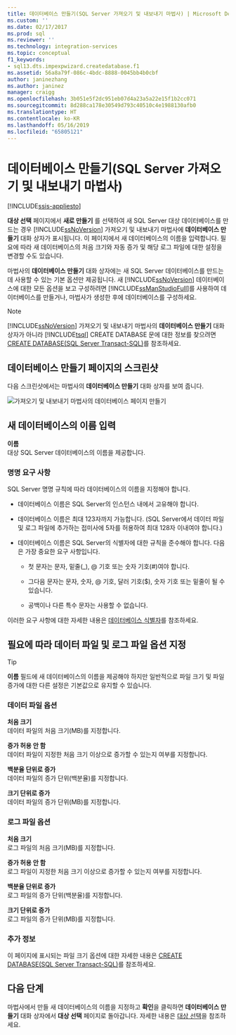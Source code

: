 ```yaml
---
title: 데이터베이스 만들기(SQL Server 가져오기 및 내보내기 마법사) | Microsoft Docs
ms.custom: ''
ms.date: 02/17/2017
ms.prod: sql
ms.reviewer: ''
ms.technology: integration-services
ms.topic: conceptual
f1_keywords:
- sql13.dts.impexpwizard.createdatabase.f1
ms.assetid: 56a8a79f-086c-4bdc-8888-0045bb4b0cbf
author: janinezhang
ms.author: janinez
manager: craigg
ms.openlocfilehash: 3b051e5f2dc951eb07d4a23a5a22e15f1b2cc071
ms.sourcegitcommit: 8d288ca178e30549d793c40510c4e1988130afb0
ms.translationtype: HT
ms.contentlocale: ko-KR
ms.lasthandoff: 05/16/2019
ms.locfileid: "65805121"
---
```

# <a name="create-database-sql-server-import-and-export-wizard"></a>데이터베이스 만들기(SQL Server 가져오기 및 내보내기 마법사)

[!INCLUDE[ssis-appliesto](../../includes/ssis-appliesto-ssvrpluslinux-asdb-asdw-xxx.md)]


**대상 선택** 페이지에서 **새로 만들기** 를 선택하여 새 SQL Server 대상 데이터베이스를 만드는 경우 [!INCLUDE[ssNoVersion](../../includes/ssnoversion-md.md)] 가져오기 및 내보내기 마법사에 **데이터베이스 만들기** 대화 상자가 표시됩니다. 이 페이지에서 새 데이터베이스의 이름을 입력합니다. 필요에 따라 새 데이터베이스의 처음 크기와 자동 증가 및 해당 로그 파일에 대한 설정을 변경할 수도 있습니다. 

마법사의 **데이터베이스 만들기** 대화 상자에는 새 SQL Server 데이터베이스를 만드는 데 사용할 수 있는 기본 옵션만 제공됩니다. 새 [!INCLUDE[ssNoVersion](../../includes/ssnoversion-md.md)] 데이터베이스에 대한 모든 옵션을 보고 구성하려면 [!INCLUDE[ssManStudioFull](../../includes/ssmanstudiofull-md.md)]를 사용하여 데이터베이스를 만들거나, 마법사가 생성한 후에 데이터베이스를 구성하세요. 

> [!NOTE]
> [!INCLUDE[ssNoVersion](../../includes/ssnoversion-md.md)] 가져오기 및 내보내기 마법사의 **데이터베이스 만들기** 대화 상자가 아니라 [!INCLUDE[tsql](../../includes/tsql-md.md)] CREATE DATABASE 문에 대한 정보를 찾으려면 [CREATE DATABASE&#40;SQL Server Transact-SQL&#41;](../../t-sql/statements/create-database-sql-server-transact-sql.md)를 참조하세요.  

## <a name="screen-shot-of-the-create-database-page"></a>데이터베이스 만들기 페이지의 스크린샷  
다음 스크린샷에서는 마법사의 **데이터베이스 만들기** 대화 상자를 보여 줍니다.  

![가져오기 및 내보내기 마법사의 데이터베이스 페이지 만들기](../../integration-services/import-export-data/media/create-database.png "가져오기 및 내보내기 마법사의 데이터베이스 페이지 만들기")  

## <a name="provide-a-name-for-the-new-database"></a>새 데이터베이스의 이름 입력  
**이름**  
 대상 SQL Server 데이터베이스의 이름을 제공합니다.
 
### <a name="naming-requirements"></a>명명 요구 사항
SQL Server 명명 규칙에 따라 데이터베이스의 이름을 지정해야 합니다.  
  
-   데이터베이스 이름은 SQL Server의 인스턴스 내에서 고유해야 합니다.  
  
-   데이터베이스 이름은 최대 123자까지 가능합니다. (SQL Server에서 데이터 파일 및 로그 파일에 추가하는 접미사에 5자를 허용하여 최대 128자 이내여야 합니다.)  
  
-   데이터베이스 이름은 SQL Server의 식별자에 대한 규칙을 준수해야 합니다. 다음은 가장 중요한 요구 사항입니다.  
  
    -   첫 문자는 문자, 밑줄(_), @ 기호 또는 숫자 기호(#)여야 합니다.  
  
    -   그다음 문자는 문자, 숫자, @ 기호, 달러 기호($), 숫자 기호 또는 밑줄이 될 수 있습니다.  
  
    -   공백이나 다른 특수 문자는 사용할 수 없습니다.  
  
이러한 요구 사항에 대한 자세한 내용은 [데이터베이스 식별자](../../relational-databases/databases/database-identifiers.md)를 참조하세요.  

## <a name="optionally-specify-data-file-and-log-file-options"></a>필요에 따라 데이터 파일 및 로그 파일 옵션 지정

> [!TIP]
> **이름** 필드에 새 데이터베이스의 이름을 제공해야 하지만 일반적으로 파일 크기 및 파일 증가에 대한 다른 설정은 기본값으로 유지할 수 있습니다.

### <a name="data-file-options"></a>데이터 파일 옵션  
 **처음 크기**  
 데이터 파일의 처음 크기(MB)를 지정합니다.  
  
 **증가 허용 안 함**  
 데이터 파일이 지정한 처음 크기 이상으로 증가할 수 있는지 여부를 지정합니다.  
  
 **백분율 단위로 증가**  
 데이터 파일의 증가 단위(백분율)를 지정합니다.  
  
 **크기 단위로 증가**  
 데이터 파일의 증가 단위(MB)를 지정합니다.  
  
### <a name="log-file-options"></a>로그 파일 옵션  
 **처음 크기**  
 로그 파일의 처음 크기(MB)를 지정합니다.  
  
 **증가 허용 안 함**  
 로그 파일이 지정한 처음 크기 이상으로 증가할 수 있는지 여부를 지정합니다.  
  
 **백분율 단위로 증가**  
 로그 파일의 증가 단위(백분율)를 지정합니다.  
  
 **크기 단위로 증가**  
 로그 파일의 증가 단위(MB)를 지정합니다.  

### <a name="more-info"></a>추가 정보
이 페이지에 표시되는 파일 크기 옵션에 대한 자세한 내용은 [CREATE DATABASE&#40;SQL Server Transact-SQL&#41;](../../t-sql/statements/create-database-sql-server-transact-sql.md)를 참조하세요. 

## <a name="whats-next"></a>다음 단계  
 마법사에서 만들 새 데이터베이스의 이름을 지정하고 **확인**을 클릭하면 **데이터베이스 만들기** 대화 상자에서 **대상 선택** 페이지로 돌아갑니다. 자세한 내용은 [대상 선택](../../integration-services/import-export-data/choose-a-destination-sql-server-import-and-export-wizard.md)을 참조하세요.  

